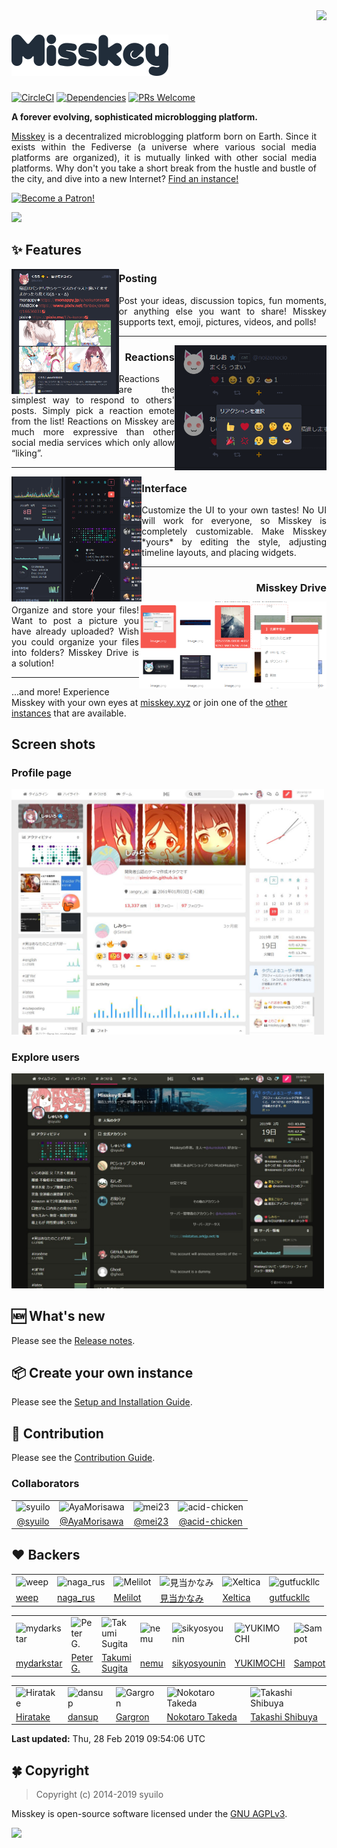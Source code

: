 <img src="https://github.com/syuilo/misskey/blob/develop/assets/ai-orig.png?raw=true" align="right" height="320px"/>

[![Misskey](/assets/title.png)](https://misskey.xyz/)
================================================================

[![CircleCI](https://img.shields.io/circleci/project/github/syuilo/misskey.svg?style=for-the-badge&logo=circleci)](https://circleci.com/gh/syuilo/misskey)
[![Dependencies](https://img.shields.io/david/syuilo/misskey.svg?style=for-the-badge&logo=npm)](https://david-dm.org/syuilo/misskey)
[![PRs Welcome](https://img.shields.io/badge/PRs-welcome-brightgreen.svg?style=for-the-badge&logo=github)](http://makeapullrequest.com)

**A forever evolving, sophisticated microblogging platform.**

<p align="justify">
<a href="https://misskey.xyz">Misskey</a> is a decentralized microblogging platform born on Earth.
Since it exists within the Fediverse (a universe where various social media platforms are organized),
it is mutually linked with other social media platforms.
Why don't you take a short break from the hustle and bustle of the city, and dive into a new Internet? <a href="https://joinmisskey.github.io/">Find an instance!</a>
</p>

<a href="https://www.patreon.com/syuilo"><img src="https://c5.patreon.com/external/logo/become_a_patron_button@2x.png" alt="Become a Patron!" width="160" /></a>

![](https://ja.mstdn.wiki/images/e/ed/Deck.jpg)

:sparkles: Features
----------------------------------------------------------------

<img src="/assets/about/post.png" align="left" height="200px"/>

<h3 align="left">Posting</h3>
<p align="justify">
Post your ideas, discussion topics, fun moments, or anything else you want to share! Misskey supports text, emoji, pictures, videos, and polls!
</p>

---

<img src="/assets/about/reaction.png" align="right" height="200px"/>

<h3 align="right">Reactions</h3>
<p align="justify">
Reactions are the simplest way to respond to others' posts. Simply pick a reaction emote from the list! Reactions on Misskey are much more expressive than other social media services which only allow “liking”.
</p>

---

<img src="/assets/about/ui.png" align="left" height="200px"/>

<h3 align="left">Interface</h3>
<p align="justify">
Customize the UI to your own tastes! No UI will work for everyone, so Misskey is completely customizable. Make Misskey *yours* by editing the style, adjusting timeline layouts, and placing widgets.
</p>

---

<img src="/assets/about/drive.png" align="right" width="300px"/>

<h3 align="right">Misskey Drive</h3>
<p align="justify">
Organize and store your files! Want to post a picture you have already uploaded? Wish you could organize your files into folders? Misskey Drive is a solution!
</p>

---

...and more! Experience Misskey with your own eyes at [misskey.xyz](https://misskey.xyz) or join one of the [other instances](https://joinmisskey.github.io/) that are available.

Screen shots
----------------------------------------------------------------
### Profile page
<img src="/assets/ss/user.jpg" width="500px"/>

### Explore users
<img src="/assets/ss/explore.jpg" width="500px"/>

:new: What's new
----------------------------------------------------------------
Please see the [Release notes](./CHANGELOG.md).

:package: Create your own instance
----------------------------------------------------------------
Please see the [Setup and Installation Guide](./docs/setup.en.md).

:wrench: Contribution
----------------------------------------------------------------
Please see the [Contribution Guide](./CONTRIBUTING.md).

### Collaborators
<table>
	<tr>
		<td><img src="https://avatars3.githubusercontent.com/u/4439005?s=460&v=4" alt="syuilo" width="100"></td>
		<td><img src="https://avatars0.githubusercontent.com/u/10798641?s=460&v=4" alt="AyaMorisawa" width="100"></td>
		<td><img src="https://avatars1.githubusercontent.com/u/30769358?s=460&v=4" alt="mei23" width="100"></td>
		<td><img src="https://avatars2.githubusercontent.com/u/20679825?s=460&v=4" alt="acid-chicken" width="100"></td>
	</tr>
	<tr>
		<td align="center"><a href="https://github.com/syuilo">@syuilo</a></td>
		<td align="center"><a href="https://github.com/AyaMorisawa">@AyaMorisawa</a></td>
		<td align="center"><a href="https://github.com/mei23">@mei23</a></td>
		<td align="center"><a href="https://github.com/acid-chicken">@acid-chicken</a></td>
	</tr>
</table>

:heart: Backers
----------------------------------------------------------------
<!-- PATREON_START -->
<table><tr>
<td><img src="https://c10.patreonusercontent.com/3/eyJ3IjoyMDB9/patreon-media/p/user/12190916/fb7fa7983c14425f890369535b1506a4/1?token-time=2145916800&token-hash=WeuDzzz24cRXJogyIkU-mxARqkdyms-rcZKbO-GpGjw%3D" alt="weep" width="100"></td>
<td><img src="https://c8.patreon.com/2/200/12059069" alt="naga_rus" width="100"></td>
<td><img src="https://c10.patreonusercontent.com/3/eyJ3IjoyMDB9/patreon-media/p/user/12913507/f7181eacafe8469a93033d85f5969c29/3?token-time=2145916800&token-hash=c8HeVqLtmdgH-gSBJg8i10gmOcwllM87MDHeznl3el0%3D" alt="Melilot" width="100"></td>
<td><img src="https://c8.patreon.com/2/200/16869916" alt="見当かなみ" width="100"></td>
<td><img src="https://c10.patreonusercontent.com/3/eyJ3IjoyMDB9/patreon-media/p/user/12999811/5f349fafcce44dd1824a8b1ebbec4564/3?token-time=2145916800&token-hash=LtV2lRi3L2jOWMLwccr9qWYfPrFlzIo2jYZHKzHEb6k%3D" alt="Xeltica" width="100"></td>
<td><img src="https://c10.patreonusercontent.com/3/eyJ3IjoyMDB9/patreon-media/p/user/12021162/963128bb8d14476dbd8407943db8f31a/1?token-time=2145916800&token-hash=1FlxS9MEgmNGH_RHUVHbO5hIXB5I1z0lvA33CTvYvjA%3D" alt="gutfuckllc" width="100"></td>
</tr><tr>
<td><a href="https://www.patreon.com/weepjp">weep</a></td>
<td><a href="https://www.patreon.com/user?u=12059069">naga_rus</a></td>
<td><a href="https://www.patreon.com/user?u=12913507">Melilot</a></td>
<td><a href="https://www.patreon.com/user?u=16869916">見当かなみ</a></td>
<td><a href="https://www.patreon.com/Xeltica">Xeltica</a></td>
<td><a href="https://www.patreon.com/gutfuckllc">gutfuckllc</a></td>
</tr></table>
<table><tr>
<td><img src="https://c10.patreonusercontent.com/3/eyJ3IjoyMDB9/patreon-media/p/user/11357794/923ce94cd8c44ba788ee931907881839/1?token-time=2145916800&token-hash=0xgcpqvFDqRcV_YIEhcPNVH7gs9sLg_BBnTJXCkN4ao%3D" alt="mydarkstar" width="100"></td>
<td><img src="https://c8.patreon.com/2/200/12718187" alt="Peter G." width="100"></td>
<td><img src="https://c8.patreon.com/2/200/16542964" alt="Takumi Sugita" width="100"></td>
<td><img src="https://c10.patreonusercontent.com/3/eyJ3IjoyMDB9/patreon-media/p/user/13039004/509d0c412eb14ae08d6a812a3054f7d6/1?token-time=2145916800&token-hash=2PsbFNw0tnubZzgSXD01R6hIgncfiElG7H7HX2Y3dyo%3D" alt="nemu" width="100"></td>
<td><img src="https://c8.patreon.com/2/200/17866454" alt="sikyosyounin" width="100"></td>
<td><img src="https://c10.patreonusercontent.com/3/eyJ3IjoyMDB9/patreon-media/p/user/5881381/6235ca5d3fb04c8e95ef5b4ff2abcc18/3?token-time=2145916800&token-hash=9JtETp0X8gI280Ne1E8bxn6j4Lw5o2k4mJkICx97V_k%3D" alt="YUKIMOCHI" width="100"></td>
<td><img src="https://c8.patreon.com/2/200/17463605" alt="Sampot" width="100"></td>
<td><img src="https://c10.patreonusercontent.com/3/eyJ3IjoyMDB9/patreon-media/p/user/17195955/be45e5e14c3e48b2bee0456c84e19df4/4?token-time=2145916800&token-hash=SbdZeN5SmsuT9stD6v0jN1z0hftg0FmRiCTxysU0Ihw%3D" alt="Damillora" width="100"></td>
<td><img src="https://c10.patreonusercontent.com/3/eyJ3IjoyMDB9/patreon-media/p/user/4389829/9f709180ac714651a70f74a82f3ffdb9/2?token-time=2145916800&token-hash=zcwFxb2zopzWwksKVU1YpfAEjsl4yKT02aQ6yiAFRiQ%3D" alt="natalie" width="100"></td>
</tr><tr>
<td><a href="https://www.patreon.com/mydarkstar">mydarkstar</a></td>
<td><a href="https://www.patreon.com/user?u=12718187">Peter G.</a></td>
<td><a href="https://www.patreon.com/user?u=16542964">Takumi Sugita</a></td>
<td><a href="https://www.patreon.com/user?u=13039004">nemu</a></td>
<td><a href="https://www.patreon.com/user?u=17866454">sikyosyounin</a></td>
<td><a href="https://www.patreon.com/yukimochi">YUKIMOCHI</a></td>
<td><a href="https://www.patreon.com/user?u=17463605">Sampot</a></td>
<td><a href="https://www.patreon.com/damillora">Damillora</a></td>
<td><a href="https://www.patreon.com/user?u=4389829">natalie</a></td>
</tr></table>
<table><tr>
<td><img src="https://c10.patreonusercontent.com/3/eyJ3IjoyMDB9/patreon-media/p/user/13034746/c711c7f58e204ecfbc2fd646bc8a4eee/1?token-time=2145916800&token-hash=5T8XcaAf9Zyzfg3QubR06s_kJZkArVEM2dwObrBVAU4%3D" alt="Hiratake" width="100"></td>
<td><img src="https://c10.patreonusercontent.com/3/eyJ3IjoyMDB9/patreon-media/p/user/4503830/ccf2cc867ea64de0b524bb2e24b9a1cb/1?token-time=2145916800&token-hash=Ksk_2l3gjPDbnzMUOCSW1E-hdPJsNs2tSR4_RAakRK8%3D" alt="dansup" width="100"></td>
<td><img src="https://c10.patreonusercontent.com/3/eyJ3IjoyMDB9/patreon-media/p/user/619786/32cf01444db24e578cd1982c197f6fc6/1?token-time=2145916800&token-hash=CXe9AqlZy9AsYfiWd3OBYVOzvODoN47Litz0Tu4BFpU%3D" alt="Gargron" width="100"></td>
<td><img src="https://c10.patreonusercontent.com/3/eyJ3IjoyMDB9/patreon-media/p/user/5731881/4b6038e6cda34c04b83a5fcce3806a93/1?token-time=2145916800&token-hash=xhR1n6NAAyEb-IUXLD6_dshkFa3mefU5ZZuk1L8qKTs%3D" alt="Nokotaro Takeda" width="100"></td>
<td><img src="https://c10.patreonusercontent.com/3/eyJ3IjoyMDB9/patreon-media/p/user/12531784/93a45137841849329ba692da92ac7c60/1?token-time=2145916800&token-hash=uR-48MQ0A4j0irQSrCAQZJ-sJUSs_Fkihlg3-l59b7c%3D" alt="Takashi Shibuya" width="100"></td>
</tr><tr>
<td><a href="https://www.patreon.com/hiratake">Hiratake</a></td>
<td><a href="https://www.patreon.com/dansup">dansup</a></td>
<td><a href="https://www.patreon.com/mastodon">Gargron</a></td>
<td><a href="https://www.patreon.com/takenoko">Nokotaro Takeda</a></td>
<td><a href="https://www.patreon.com/user?u=12531784">Takashi Shibuya</a></td>
</tr></table>

**Last updated:** Thu, 28 Feb 2019 09:54:06 UTC
<!-- PATREON_END -->

:four_leaf_clover: Copyright
----------------------------------------------------------------
> Copyright (c) 2014-2019 syuilo

Misskey is open-source software licensed under the [GNU AGPLv3](LICENSE).

[![][agpl-3.0-badge]][AGPL-3.0]

[agpl-3.0]:           https://www.gnu.org/licenses/agpl-3.0.en.html
[agpl-3.0-badge]:     https://img.shields.io/badge/license-AGPL--3.0-444444.svg?style=for-the-badge

[backer-url]: #backers
[backer-badge]: https://opencollective.com/misskey/backers/badge.svg
[backers-image]: https://opencollective.com/misskey/backers.svg
[sponsor-url]: #sponsors
[sponsor-badge]: https://opencollective.com/misskey/sponsors/badge.svg
[sponsors-image]: https://opencollective.com/misskey/sponsors.svg
[support-url]: https://opencollective.com/misskey#support

[syuilo-link]:      https://syuilo.com
[syuilo-icon]:      https://avatars2.githubusercontent.com/u/4439005?v=3&s=70
